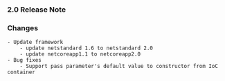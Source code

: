 ﻿### 2.0 Release Note

### Changes
	- Update framework
		- update netstandard 1.6 to netstandard 2.0
		- update netcoreapp1.1 to netcoreapp2.0
	- Bug fixes
		- Support pass parameter's default value to constructor from IoC container
